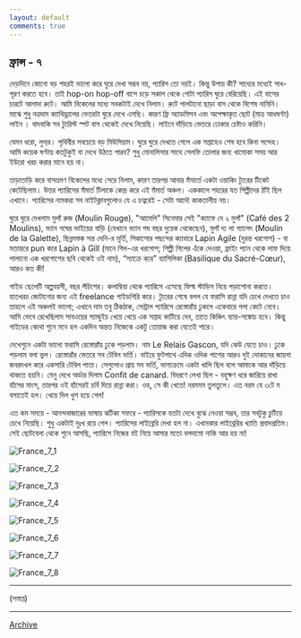 ```yaml
---
layout: default
comments: true
---
```


## ফ্রান্স - ৭ 

দেড়দিনে কোনো বড় শহরই ভালো করে ঘুরে দেখা সম্ভব নয়, প্যারিস তো নয়ই। কিন্তু উপায় কী? সাধ্যের মধ্যেই সাধ-পূরণ করতে হবে। তাই hop-on hop-off বাসে চড়ে সকাল থেকে গোটা প্যারিস ঘুরে বেরিয়েছি। এই বাসের চারটে আলাদা র‍্যুট। আমি বিকেলের মধ্যে সবকটাই দেখে নিলাম। র‍্যুট পালটানো ছাড়া বাস থেকে বিশেষ নামিনি। মাঝে শুধু নত্রদাম ক্যাথিড্রালের ভেতরটা ঘুরে দেখে এসছি। কারণ ফ্রি অ্যাডমিসন এবং অপেক্ষাকৃত ছোট (মাত্র আধঘণ্টা)  লাইন । বাদবাকি সব ট্যুরিস্ট স্পট বাস থেকেই দেখে নিয়েছি। লাইনে দাঁড়িয়ে ভেতরে ঢোকার চেষ্টাও করিনি।  

যেমন ধরো, লুভ্‌র। পৃথিবীর সবচেয়ে বড় মিউসিয়াম। ঘুরে ঘুরে দেখতে গেলে এক সপ্তাহেও শেষ হবে কিনা সন্দেহ। আমি কয়েক ঘণ্টায় কতটুকুই বা দেখে উঠতে পারব? শুধু মোনালিসার সাথে সেলফি তোলার জন্য খামোকা সময় আর ইউরো খরচ করার মানে হয় না। 

তাড়াতাড়ি করে বাসভ্রমণ বিকেলের মধ্যে সেরে নিলাম, কারণ তারপর আবার মঁমার্তে একটা ওয়াকিং ট্যুরের টিকেট কেটেছিলাম। উত্তর প্যারিসের মঁমার্ত টিলাকে কেন্দ্র করে এই মঁমার্ত অঞ্চল। এককালে শহরের যত শিল্পীদের ঠাঁই ছিল এখানে। প্যারিসের নামকরা সব নাইটক্লাবগুলোও যে এ চত্বরেই - সেটা আদৌ কাকতালীয় নয়। 

ঘুরে ঘুরে দেখলাম মুলাঁ রুজ (Moulin Rouge), "আমেলি" সিনেমার সেই "ক্যাফে দে ২ মুলাঁ" (Café des 2 Moulins), ভ্যান গঘের ভাইয়ের বাড়ি (যেখানে ভ্যান গঘ বছর দুয়েক থেকেছেন), মুলাঁ দ্য লা গ্যালেৎ (Moulin de la Galette), ছিন্নমস্তক সন্ত দেনি-র মূর্তি, পিকাসোর পছন্দের ক্যাবারে Lapin Agile (দুরন্ত খরগোশ) - বা মতান্তরে pun করে Lapin à Gill (মানে গিল-এর খরগোশ; শিল্পী গিলের এঁকে দেওয়া, ফ্রাইং প্যান থেকে লাফ দিয়ে পালানো এক খরগোশের ছবি থেকেই ওই নাম), “স্যাক্রে ক্যর” ব্যাসিলিকা (Basilique du Sacré-Cœur), আরও কত কী! 

গাইড ছেলেটি অল্পবয়সী, বছর পঁচিশের। কলাম্বিয়া থেকে প্যারিসে এসেছে ফিল্ম স্টাডিস নিয়ে পড়াশোনা করতে। হাতখরচ জোটানোর জন্য এই freelance গাইডগিরি করে। ট্যুরের শেষে বলল যে ফরাসি রান্না যদি চেখে দেখতে চাও তাহলে এই অঞ্চলই ভালো; এখানে দাম তবু ঠিকঠাক, সেন্ট্রাল প্যারিসে রেস্তোরাঁয় ঢুকলে একেবারে গলা কেটে নেবে। আমি ভেবে রেখেছিলাম সাবওয়ের স্যান্ডুইচ খেয়ে খেয়ে এক সপ্তাহ কাটিয়ে দেব, তাতে কিঞ্চিৎ ব্যায়-সঙ্কোচ হবে। কিন্তু গাইডের কোথা শুনে মনে হল একদিন অন্তত নিজেকে একটু তোয়াজ করা যেতেই পারে। 

দেখেশুনে একটা ভালো ফরাসি রেস্তোরাঁয় ঢুকে পড়লাম। নাম Le Relais Gascon, যদি কেউ যেতে চাও। ঢুকে পড়লাম বলা ভুল। রেস্তোরাঁর ভেতরে সব টেবিল ভর্তি। বাইরে ফুটপাথে এদিক ওদিক পাশের আরও দুই দোকানের জায়গা জবরদখল করে একসারি টেবিল পাতা। সেগুলোও প্রায় সব ভর্তি, ভাগ্যক্রমে একটা খালি ছিল বলে আমাকে আর দাঁড়িয়ে থাকতে হয়নি। মেনু দেখে অর্ডার দিলাম Confit de canard. বিবরণে লেখা ছিল - বহুক্ষণ ধরে জারিয়ে রাখা হাঁসের মাংস, তারপর ওই হাঁসেরই চর্বি দিয়ে রান্না করা। ওহ, সে কী খেতে! নরমমম তুলতুলে। এত নরম যে ৩টে ম বসাতেই হল। খেয়ে দিল খুশ হয়ে গেল! 

এত কম সময়ে - আনন্দবাজারের ভাষায় ঝটিকা সফরে - প্যারিসকে যতটা দেখে বুঝে নেওয়া সম্ভব, তার সবটুকু চুটিয়ে চেখে নিয়েছি। শুধু একটাই দুঃখ রয়ে গেল। প্যারিসের লাইব্রেরি দেখা হল না। এখানকার লাইব্রেরির খ্যাতি প্রবাদপ্রতিম। সেই ছোটবেলা থেকে শুনে আসছি, প্যারিসে নিজের বই নিয়ে আসার মতো বলদামো নাকি আর হয় না! 

![France_7_1](../images/France_7_1.jpg "Hop-on Hop-off bus route map taken from http://www.paris.opentour.com/wp-content/uploads/Plan-LOpen-Tour-2017-2018.pdf")

![France_7_2](../images/France_7_2.jpg "Musée du Louvre")

![France_7_3](../images/France_7_3.jpg "Arc de Triomphe de l'Étoile")

![France_7_4](../images/France_7_4.jpg "tour Eiffel")

![France_7_5](../images/France_7_5.jpg "Notre-Dame de Paris")

![France_7_6](../images/France_7_6.gif "Moulin Rouge")

![France_7_7](../images/France_7_7.jpg "Basilique du Sacré-Cœur")

![France_7_8](../images/France_7_8.jpg "confit de canard")

* * *

(সমাপ্ত)

* * *

[Archive](../archive)
